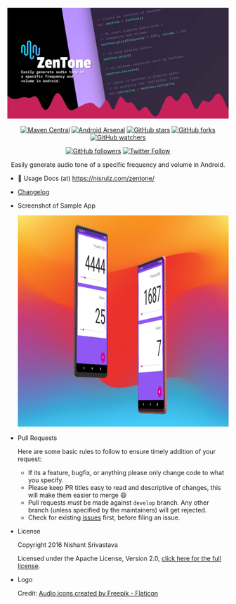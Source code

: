 ![Image](img/github_banner.png)

<center>

[![Maven Central](https://img.shields.io/maven-central/v/com.github.nisrulz/zentone)](https://search.maven.org/artifact/com.github.nisrulz/zentone) [![Android Arsenal](https://img.shields.io/badge/Android%20Arsenal-Zentone-green.svg?style=true)](https://android-arsenal.com/details/1/3470) [![GitHub stars](https://img.shields.io/github/stars/nisrulz/zentone.svg?style=social&label=Star)](https://github.com/nisrulz/zentone) [![GitHub forks](https://img.shields.io/github/forks/nisrulz/zentone.svg?style=social&label=Fork)](https://github.com/nisrulz/zentone/fork) [![GitHub watchers](https://img.shields.io/github/watchers/nisrulz/zentone.svg?style=social&label=Watch)](https://github.com/nisrulz/zentone)

[![GitHub followers](https://img.shields.io/github/followers/nisrulz.svg?style=social&label=Follow)](https://github.com/nisrulz/zentone) [![Twitter Follow](https://img.shields.io/twitter/follow/nisrulz.svg?style=social)](https://twitter.com/nisrulz)

Easily generate audio tone of a specific frequency and volume in Android.

</center>

- 📕 Usage Docs (at) https://nisrulz.com/zentone/

- [Changelog](Changelog.md)
- Screenshot of Sample App

    <img src=img/sc_1.png height=480 />

- Pull Requests

    Here are some basic rules to follow to ensure timely addition of your request:

    - If its a feature, bugfix, or anything please only change code to what you specify.
    - Please keep PR titles easy to read and descriptive of changes, this will make them easier to merge :smile:
    - Pull requests _must_ be made against `develop` branch. Any other branch (unless specified by the maintainers) will get rejected.
    - Check for existing [issues](https://github.com/nisrulz/zentone/issues) first, before filing an issue.

- License

    Copyright 2016 Nishant Srivastava

    Licensed under the Apache License, Version 2.0, [click here for the full license](/LICENSE).

- Logo

    Credit: <a href="https://www.flaticon.com/free-icons/audio" title="audio icons">Audio icons created by Freepik - Flaticon</a>
